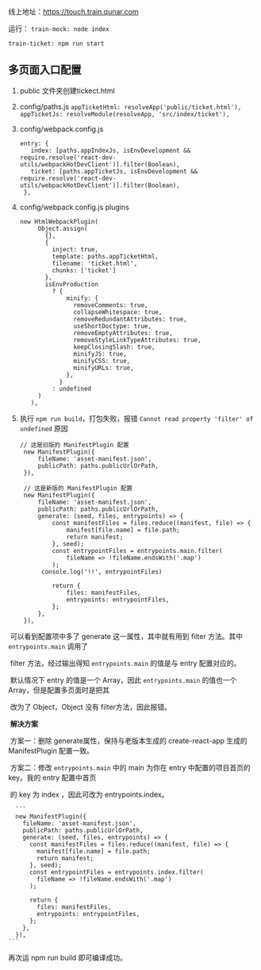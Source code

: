 线上地址：https://touch.train.qunar.com

运行：
`train-mock: node index`

`train-ticket: npm run start`

## 多页面入口配置
1. public 文件夹创建tickect.html

2. config/paths.js
   `appTicketHtml: resolveApp('public/ticket.html'),`
   `appTicketJs: resolveModule(resolveApp, 'src/index/ticket'),`
3. config/webpack.config.js
   ```
   entry: {
      index: [paths.appIndexJs, isEnvDevelopment && require.resolve('react-dev-utils/webpackHotDevClient')].filter(Boolean),
      ticket: [paths.appTicketJs, isEnvDevelopment && require.resolve('react-dev-utils/webpackHotDevClient')].filter(Boolean),
    },
   ```
4. config/webpack.config.js
   plugins
   ```
   new HtmlWebpackPlugin(
        Object.assign(
          {},
          {
            inject: true,
            template: paths.appTicketHtml,
            filename: 'ticket.html',
            chunks: ['ticket']
          },
          isEnvProduction
            ? {
                minify: {
                  removeComments: true,
                  collapseWhitespace: true,
                  removeRedundantAttributes: true,
                  useShortDoctype: true,
                  removeEmptyAttributes: true,
                  removeStyleLinkTypeAttributes: true,
                  keepClosingSlash: true,
                  minifyJS: true,
                  minifyCSS: true,
                  minifyURLs: true,
                },
              }
            : undefined
        )
      ),
   ```
5. 执行 `npm run build`，打包失败，报错 `Cannot read property 'filter' of undefined`
   原因
   
   ```
   // 这是旧版的 ManifestPlugin 配置
    new ManifestPlugin({
        fileName: 'asset-manifest.json',
        publicPath: paths.publicUrlOrPath,
    }),
      
    // 这是新版的 ManifestPlugin 配置
    new ManifestPlugin({
        fileName: 'asset-manifest.json',
        publicPath: paths.publicUrlOrPath,
        generate: (seed, files, entrypoints) => {
            const manifestFiles = files.reduce((manifest, file) => {
                manifest[file.name] = file.path;
                return manifest;
            }, seed);
            const entrypointFiles = entrypoints.main.filter(
                fileName => !fileName.endsWith('.map')
            );
         console.log('!!', entrypointFiles)
   
            return {
                files: manifestFiles,
                entrypoints: entrypointFiles,
            };
        },
    }),
   ```

​       可以看到配置项中多了 generate 这一属性，其中就有用到 filter 方法。其中 `entrypoints.main` 调用了  

​       filter 方法，经过输出得知 `entrypoints.main` 的值是与 entry 配置对应的。

​       默认情况下 entry 的值是一个 Array，因此 `entrypoints.main` 的值也一个 Array，但是配置多页面时是把其

​       改为了 Object，Object 没有 filter方法，因此报错。

​    **解决方案**

​      方案一：删除 generate属性，保持与老版本生成的 create-react-app 生成的 ManifestPlugin 配置一致。

​     方案二：修改 `entrypoints.main` 中的 main 为你在 entry 中配置的项目首页的 key。我的 entry 配置中首页 

​      的 key 为 index ，因此可改为 entrypoints.index。

      ```
      new ManifestPlugin({
        fileName: 'asset-manifest.json',
        publicPath: paths.publicUrlOrPath,
        generate: (seed, files, entrypoints) => {
          const manifestFiles = files.reduce((manifest, file) => {
            manifest[file.name] = file.path;
            return manifest;
          }, seed);
          const entrypointFiles = entrypoints.index.filter(
            fileName => !fileName.endsWith('.map')
          );

          return {
            files: manifestFiles,
            entrypoints: entrypointFiles,
          };
        },
      }),
    ```
再次运 npm run build 即可编译成功。